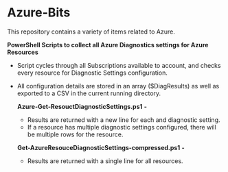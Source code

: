 # Azure-Bits

This repository contains a variety of items related to Azure.

**PowerShell Scripts to collect all Azure Diagnostics settings for Azure Resources**
- Script cycles through all Subscriptions available to account, and checks every resource for Diagnostic Settings configuration.
- All configuration details are stored in an array ($DiagResults) as well as exported to a CSV in the current running directory.

  **Azure-Get-ResouctDiagnosticSettings.ps1** **-**
  - Results are returned with a new line for each and diagnostic setting.
  - If a resource has multiple diagnostic settings configured, there will be multiple rows for the resource.

  **Get-AzureResouceDiagnosticSettings-compressed.ps1** **-**
  - Results are returned with a single line for all resources.
  
